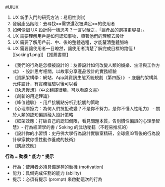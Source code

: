 #UIUX
1. UX 新手入門的研究方法：易用性測試
2. 發展產品階段：去尋找==需求還沒被滿足==的使用者
3. 如何像個 UX 設計師一樣思考？一言以蔽之，「讓產品的選擇更容易」。
4. UX 需要理解用戶是如何認知事物，順著他們的理解去設計
5. UX 需要了解用戶前、中、後的整體過程，才能釐清整體脈絡
6. UX 需要讓使用者一目瞭然，讓使用者清楚了解完成目標的路徑
![[soking1.png]]
【推薦書單】
- 《我們的行為是怎樣被設計的：友善設計如何改變人類的娛樂、生活與工作方式》 - 設計思考相關，以故事分享產品設計的實務經驗
- 《資訊架構學：網站、App與資訊生態系統規劃（第四版）》 - 底層的架構與元件設計，有實務經驗以後可以看
- 《快思慢想》（中文翻譯很糟，可以看原文書）
- 《創新的用途理論》
- 《峰值體驗》 - 用戶接觸點分析到接觸的策略
- 《心理摩擦力：為何人們抗拒改變？不是你不努力，是你不懂人性阻力》 - 關於人類的認知偏誤融入設計策略
- 《框架效應：打破自己的認知侷限，看見問題本質，告別慣性偏誤的心理學智慧》- 行為經濟學的書 / Soking 的武功秘籍（不輕易推坑的）
- 《設計你的小習慣：史丹佛大學行為設計實驗室精研，全球瘋IG背後的行為設計學家教你慣性動作養成的技術》
- 《鉤癮效應》

**行為 = 動機 * 能力 * 提示**
- 行為：使用者必須具備足夠的動機 (motivation)
- 能力：具備完成任務的能力 (ability)
- 提示：必須有提示 (prompt) 來啟動這次的行為

